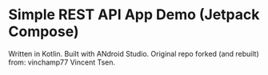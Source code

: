 # Simple REST API App Demo (Jetpack Compose)

Written in Kotlin. Built with ANdroid Studio.
Original repo forked (and rebuilt) from: vinchamp77 Vincent Tsen.
